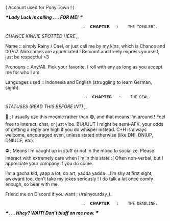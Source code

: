 ( Account used for Pony Town ! )

***❝ Lady Luck is calling . . .  FOR ME! ❞***

                                     ..  𝗖𝗛𝗔𝗣𝗧𝗘𝗥   :    THE “DEALER”.
                                                    
*CHANCE KINNIE SPOTTED HERE ,,*

Name :: simply Rainy / Cael, or just call me by my kins, which is Chance and 007n7. Nicknames are appreciated ! Be comf and freely express yourself, just be respectful <3

Pronouns :: Any/All. Pick your favorite, I roll with any as long as you accept me for who I am.

Languages used :: Indonesia and English (struggling to learn German, sighh).

                                      ..  𝗖𝗛𝗔𝗣𝗧𝗘𝗥   :    THE DEAL.

*STATUSES (READ THIS BEFORE INT) ,,*

🌙 ; I usually use this moonie rather than 🟢, and that means I’m around ! Feel free to interact, chat, or just vibe. BUUUUT I might be semi-AFK, your odds of getting a reply are high if you do whisper instead. C+H is always welcome, encouraged even, unless stated otherwise (like DNI, DNIUP, DNIUCF, etc).

⛔ ; Means I’m caught up in stuff or not in the mood to socialize. Please interact with extremely care when I’m in this state :( Often non-verbal, but I appreciate your company if you do come.

I’m a gacha kid, yapp a lot, do art, yadda yadda .. I’m shy at first sight, awkward too, don’t take my jokes seriously ! I do talk a lot once comfy enough, so bear with me.

Friend me on Discord if you want ; (/rainyourday_).

                                     ..  𝗖𝗛𝗔𝗣𝗧𝗘𝗥   :    THE DEADLINE.
                                                    

***❝ . . . Hhey? WAIT! Don’t bluff on me now. ❞***

